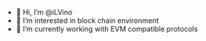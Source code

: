 - 👋 Hi, I’m @iLVino
- 👀 I’m interested in block chain environment 
- 🌱 I’m currently working with EVM compatible protocols 
